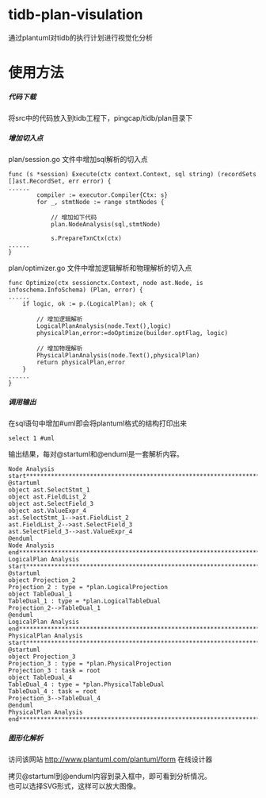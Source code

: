 # tidb-plan-visulation
通过plantuml对tidb的执行计划进行视觉化分析


# 使用方法

##### 代码下载
将src中的代码放入到tidb工程下，pingcap/tidb/plan目录下

##### 增加切入点
plan/session.go 文件中增加sql解析的切入点<br>
````
func (s *session) Execute(ctx context.Context, sql string) (recordSets []ast.RecordSet, err error) {
......
		compiler := executor.Compiler{Ctx: s}
		for _, stmtNode := range stmtNodes {

            // 增加如下代码
			plan.NodeAnalysis(sql,stmtNode)

			s.PrepareTxnCtx(ctx)
......
}
````

plan/optimizer.go 文件中增加逻辑解析和物理解析的切入点
````
func Optimize(ctx sessionctx.Context, node ast.Node, is infoschema.InfoSchema) (Plan, error) {
......
	if logic, ok := p.(LogicalPlan); ok {
	     
	    // 增加逻辑解析
		LogicalPlanAnalysis(node.Text(),logic)
		physicalPlan,error:=doOptimize(builder.optFlag, logic)
		
		// 增加物理解析
		PhysicalPlanAnalysis(node.Text(),physicalPlan)
		return physicalPlan,error
	}
......
}
````

##### 调用输出

在sql语句中增加#uml即会将plantuml格式的结构打印出来
````
select 1 #uml
````

输出结果，每对@startuml和@enduml是一套解析内容。
````
Node Analysis start********************************************************************
@startuml
object ast.SelectStmt_1
object ast.FieldList_2
object ast.SelectField_3
object ast.ValueExpr_4
ast.SelectStmt_1-->ast.FieldList_2
ast.FieldList_2-->ast.SelectField_3
ast.SelectField_3-->ast.ValueExpr_4
@enduml
Node Analysis end********************************************************************
LogicalPlan Analysis start********************************************************************
@startuml
object Projection_2
Projection_2 : type = *plan.LogicalProjection
object TableDual_1
TableDual_1 : type = *plan.LogicalTableDual
Projection_2-->TableDual_1
@enduml
LogicalPlan Analysis end********************************************************************
PhysicalPlan Analysis start********************************************************************
@startuml
object Projection_3
Projection_3 : type = *plan.PhysicalProjection
Projection_3 : task = root
object TableDual_4
TableDual_4 : type = *plan.PhysicalTableDual
TableDual_4 : task = root
Projection_3-->TableDual_4
@enduml
PhysicalPlan Analysis end********************************************************************
````

##### 图形化解析

访问该网站
http://www.plantuml.com/plantuml/form 在线设计器<br>

拷贝@startuml到@enduml内容到录入框中，即可看到分析情况。<br>
也可以选择SVG形式，这样可以放大图像。
